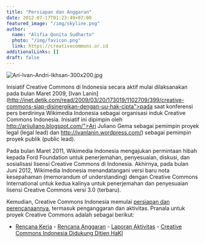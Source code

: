 ```yaml
---
title: "Persiapan dan Anggaran"
date: 2012-07-17T01:23:49+07:00
featured_image: "/img/skyline.png"
author:
  name: "Alifia Qonita Sudharto"
  photo: "/img/favicon.png"
  link: https://creativecommons.or.id
additionalLinks: []
draft: false
---
```




<img src="../../uploads/Ari-Ivan-Andri-Ikhsan-300x200.jpg" alt="Ari-Ivan-Andri-Ikhsan-300x200.jpg" class="img-fluid w-sm-25 float-sm-end ms-sm-5 mt-2 mb-4">

Inisiatif Creative Commons di Indonesia secara aktif mulai dilaksanakan pada bulan Maret 2009, [Ivan Lanin](http://inet.detik.com/read/2009/03/20/173019/1102709/399/creative-commons-siap-disinergikan-dengan-uu-hak-cipta">pada saat konferensi pers berdirinya Wikimedia Indonesia sebagai organisasi induk Creative Commons Indonesia. Inisiatif ini dipimpin oleh http://arijuliano.blogspot.com/">Ari Juliano Gema sebagai pemimpin proyek legal (legal lead) dan http://ivanlanin.wordpress.com/) sebagai pemimpin proyek publik (public lead).

Pada bulan Maret 2011, Wikimedia Indonesia mengajukan permintaan hibah kepada Ford Foundation untuk penerjemahan, penyesuaian, diskusi, dan sosialisasi lisensi Creative Commons di Indonesia. Akhirnya, pada bulan Juni 2012, Wikimedia Indonesia menandatangani versi baru nota kesepahaman (memorandum of understanding) dengan Creative Commons International untuk kedua kalinya untuk penerjemahan dan penyesuaian lisensi Creative Commons versi 3.0 (terbaru).

Kemudian, Creative Commons Indonesia memulai [persiapan dan perencanaannya](http://wikimedia.or.id/wiki/Karya_Cipta_Bersama_Indonesia), termasuk penganggaran dan aktivitas. Pranala untuk proyek Creative Commons adalah sebagai berikut:

  - [Rencana Kerja](http://wiki.creativecommons.or.id/Karya_Cipta_Bersama_Indonesia/Rencana_Berbasis_Hasil)  - [Rencana Anggaran](http://wiki.creativecommons.or.id/Karya_Cipta_Bersama_Indonesia/Rencana_Anggaran)  - [Laporan Aktivitas](http://wiki.creativecommons.or.id/Karya_Cipta_Bersama_Indonesia/Laporan_Aktivitas)  - [Creative Commons Indonesia Didukung Ditjen HaKI](http://ictwatch.com/internetsehat/2012/07/10/creative-commons-indonesia-didukung-dirjen-haki/)

